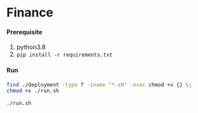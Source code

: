 # Finance

#### Prerequisite
1. python3.8
2. `pip install -r requirements.txt`

#### Run
```bash
find ./deployment -type f -iname "*.sh" -exec chmod +x {} \; 
chmod +x ./run.sh

./run.sh
```
